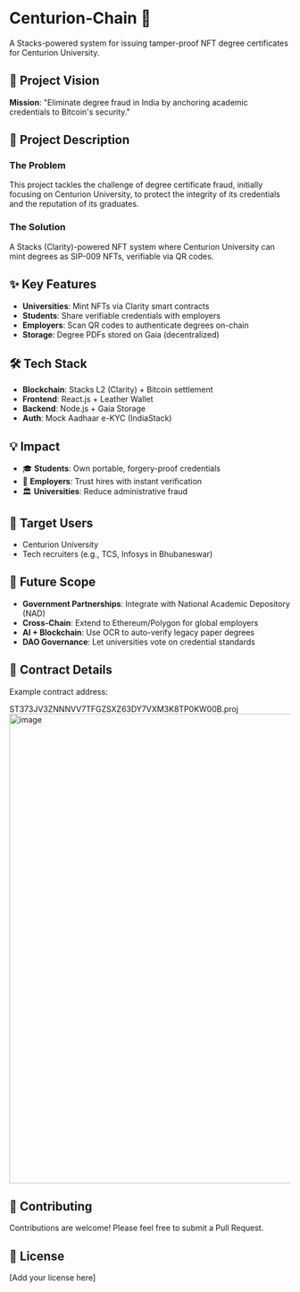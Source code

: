 # Centurion-Chain 🚀

A Stacks-powered system for issuing tamper-proof NFT degree certificates for Centurion University.

## 🎯 Project Vision

**Mission**: "Eliminate degree fraud in India by anchoring academic credentials to Bitcoin's security."

## 🚀 Project Description

### The Problem
This project tackles the challenge of degree certificate fraud, initially focusing on Centurion University, to protect the integrity of its credentials and the reputation of its graduates.

### The Solution
A Stacks (Clarity)-powered NFT system where Centurion University can mint degrees as SIP-009 NFTs, verifiable via QR codes.

## ✨ Key Features

- **Universities**: Mint NFTs via Clarity smart contracts
- **Students**: Share verifiable credentials with employers
- **Employers**: Scan QR codes to authenticate degrees on-chain
- **Storage**: Degree PDFs stored on Gaia (decentralized)

## 🛠️ Tech Stack

- **Blockchain**: Stacks L2 (Clarity) + Bitcoin settlement
- **Frontend**: React.js + Leather Wallet
- **Backend**: Node.js + Gaia Storage
- **Auth**: Mock Aadhaar e-KYC (IndiaStack)

## 💡 Impact

- 🎓 **Students**: Own portable, forgery-proof credentials
- 🏢 **Employers**: Trust hires with instant verification
- 🏛️ **Universities**: Reduce administrative fraud

## 👥 Target Users

- Centurion University
- Tech recruiters (e.g., TCS, Infosys in Bhubaneswar)

## 🔮 Future Scope

- **Government Partnerships**: Integrate with National Academic Depository (NAD)
- **Cross-Chain**: Extend to Ethereum/Polygon for global employers
- **AI + Blockchain**: Use OCR to auto-verify legacy paper degrees
- **DAO Governance**: Let universities vote on credential standards

## 📄 Contract Details

Example contract address:

ST373JV3ZNNNVV7TFGZSXZ63DY7VXM3K8TP0KW00B.proj
<img width="1868" height="839" alt="image" src="https://github.com/user-attachments/assets/c4307250-5405-495b-8227-9add9ef4a68e" />


## 🤝 Contributing

Contributions are welcome! Please feel free to submit a Pull Request.

## 📝 License

[Add your license here]
